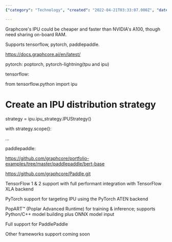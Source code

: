 ```yaml
---
{"category": "Technology", "created": "2022-04-21T03:33:07.000Z", "date": "2022-04-21 03:33:07", "description": "Graphcore's Innovative Processing Unit (IPU) is a highly efficient and faster solution compared to NVIDIA's A100. It offers full performance integration with popular frameworks such as TensorFlow, PyTorch, and PaddlePaddle. Graphcore provides open-source resources for these frameworks and features on-board RAM sharing capabilities, making it a cost-effective and quicker alternative.", "modified": "2022-08-19T02:35:20.563Z", "tags": ["acceleration", "AI", "gpu alternative", "graphcore", "hardware"], "title": "Graphcore support for AI"}

---
```


Graphcore's IPU could be cheaper and faster than NVIDIA's A100, though need sharing on-board RAM.

Supports tensorflow, pytorch, paddlepaddle.

https://docs.graphcore.ai/en/latest/

pytorch: poptorch, pytorch-lightning(tpu and ipu)

tensorflow:

from tensorflow.python import ipu

# Create an IPU distribution strategy

strategy = ipu.ipu_strategy.IPUStrategy()

with strategy.scope():

...

paddlepaddle:

https://github.com/graphcore/portfolio-examples/tree/master/paddlepaddle/bert-base

https://github.com/graphcore/Paddle.git

TensorFlow 1 & 2 support with full performant integration with TensorFlow XLA backend

PyTorch support for targeting IPU using the PyTorch ATEN backend

PopART™ (Poplar Advanced Runtime) for training & inference; supports Python/C++ model building plus ONNX model input

Full support for PaddlePaddle

Other frameworks support coming soon
